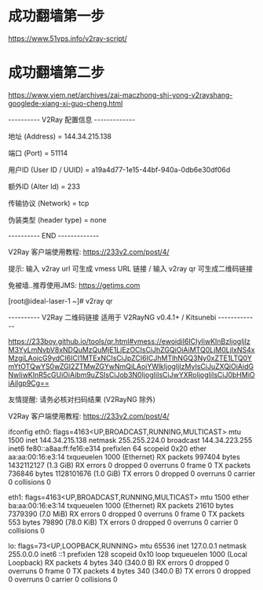 # 成功翻墙第一步
https://www.51vps.info/v2ray-script/


# 成功翻墙第二步
https://www.yiem.net/archives/zai-maczhong-shi-yong-v2rayshang-googlede-xiang-xi-guo-cheng.html

---------- V2Ray 配置信息 -------------

 地址 (Address) = 144.34.215.138

 端口 (Port) = 51114

 用户ID (User ID / UUID) = a19a4d77-1e15-44bf-940a-0db6e30df06d

 额外ID (Alter Id) = 233

 传输协议 (Network) = tcp

 伪装类型 (header type) = none

---------- END -------------

V2Ray 客户端使用教程: https://233v2.com/post/4/

提示: 输入 v2ray url 可生成 vmess URL 链接 / 输入 v2ray qr 可生成二维码链接

免被墙..推荐使用JMS: https://getjms.com



[root@ideal-laser-1 ~]# v2ray qr

---------- V2Ray 二维码链接 适用于 V2RayNG v0.4.1+ / Kitsunebi -------------

https://233boy.github.io/tools/qr.html#vmess://ewoidiI6ICIyIiwKInBzIjogIjIzM3YyLmNvbV8xNDQuMzQuMjE1LjEzOCIsCiJhZGQiOiAiMTQ0LjM0LjIxNS4xMzgiLAoicG9ydCI6ICI1MTExNCIsCiJpZCI6ICJhMTlhNGQ3Ny0xZTE1LTQ0YmYtOTQwYS0wZGI2ZTMwZGYwNmQiLAoiYWlkIjogIjIzMyIsCiJuZXQiOiAidGNwIiwKInR5cGUiOiAibm9uZSIsCiJob3N0IjogIiIsCiJwYXRoIjogIiIsCiJ0bHMiOiAiIgp9Cg==


 友情提醒: 请务必核对扫码结果 (V2RayNG 除外) 


 V2Ray 客户端使用教程: https://233v2.com/post/4/







ifconfig
eth0: flags=4163<UP,BROADCAST,RUNNING,MULTICAST>  mtu 1500
        inet 144.34.215.138  netmask 255.255.224.0  broadcast 144.34.223.255
        inet6 fe80::a8aa:ff:fe16:e314  prefixlen 64  scopeid 0x20<link>
        ether aa:aa:00:16:e3:14  txqueuelen 1000  (Ethernet)
        RX packets 997404  bytes 1432112127 (1.3 GiB)
        RX errors 0  dropped 0  overruns 0  frame 0
        TX packets 736846  bytes 1128101676 (1.0 GiB)
        TX errors 0  dropped 0 overruns 0  carrier 0  collisions 0

eth1: flags=4163<UP,BROADCAST,RUNNING,MULTICAST>  mtu 1500
        ether ba:aa:00:16:e3:14  txqueuelen 1000  (Ethernet)
        RX packets 21610  bytes 7379390 (7.0 MiB)
        RX errors 0  dropped 0  overruns 0  frame 0
        TX packets 553  bytes 79890 (78.0 KiB)
        TX errors 0  dropped 0 overruns 0  carrier 0  collisions 0

lo: flags=73<UP,LOOPBACK,RUNNING>  mtu 65536
        inet 127.0.0.1  netmask 255.0.0.0
        inet6 ::1  prefixlen 128  scopeid 0x10<host>
        loop  txqueuelen 1000  (Local Loopback)
        RX packets 4  bytes 340 (340.0 B)
        RX errors 0  dropped 0  overruns 0  frame 0
        TX packets 4  bytes 340 (340.0 B)
        TX errors 0  dropped 0 overruns 0  carrier 0  collisions 0